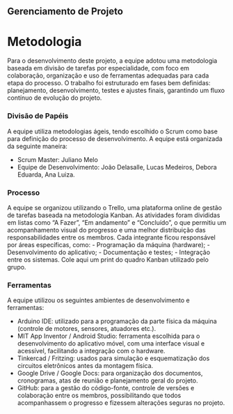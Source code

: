 ## Gerenciamento de Projeto


# Metodologia

Para o desenvolvimento deste projeto, a equipe adotou uma metodologia baseada em divisão de tarefas por especialidade, com foco em colaboração, organização e uso de ferramentas adequadas para cada etapa do processo. O trabalho foi estruturado em fases bem definidas: planejamento, desenvolvimento, testes e ajustes finais, garantindo um fluxo contínuo de evolução do projeto. 

### Divisão de Papéis

A equipe utiliza metodologias ágeis, tendo escolhido o Scrum como base para definição do processo de desenvolvimento. A equipe está organizada da seguinte maneira:
- Scrum Master: Juliano Melo
- Equipe de Desenvolvimento: João Delasalle, Lucas Medeiros, Debora Eduarda, Ana Luiza.


### Processo

A equipe se organizou utilizando o Trello, uma plataforma online de gestão de tarefas baseada na metodologia Kanban. As atividades foram divididas em listas como “A Fazer”, “Em andamento” e “Concluído”, o que permitiu um acompanhamento visual do progresso e uma melhor distribuição das responsabilidades entre os membros. Cada integrante ficou responsável por áreas específicas, como:
	- Programação da máquina (hardware);
	- Desenvolvimento do aplicativo;
	- Documentação e testes;
	- Integração entre os sistemas.
 Cole aqui um print do quadro Kanban utilizado pelo grupo.
 

### Ferramentas

A equipe utilizou os seguintes ambientes de desenvolvimento e ferramentas:
- Arduino IDE: utilizado para a programação da parte física da máquina (controle de motores, sensores, atuadores etc.).
- MIT App Inventor / Android Studio: ferramenta escolhida para o desenvolvimento do aplicativo móvel, com uma interface visual e acessível, facilitando a integração com o hardware.
- Tinkercad / Fritzing: usados para simulação e esquematização dos circuitos eletrônicos antes da montagem física.
- Google Drive / Google Docs: para organização dos documentos, cronogramas, atas de reunião e planejamento geral do projeto.
- GitHub: para a gestão do código-fonte, controle de versões e colaboração entre os membros, possibilitando que todos acompanhassem o progresso e fizessem alterações seguras no projeto.
